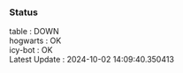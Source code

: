 ### Status


table : DOWN  
hogwarts : OK  
icy-bot : OK  
Latest Update : 2024-10-02 14:09:40.350413
